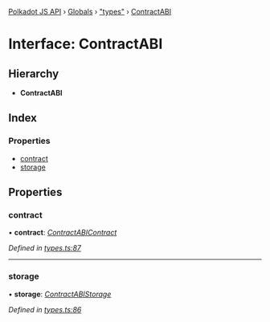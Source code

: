 [Polkadot JS API](../README.md) › [Globals](../globals.md) › ["types"](../modules/_types_.md) › [ContractABI](_types_.contractabi.md)

# Interface: ContractABI

## Hierarchy

* **ContractABI**

## Index

### Properties

* [contract](_types_.contractabi.md#contract)
* [storage](_types_.contractabi.md#storage)

## Properties

###  contract

• **contract**: *[ContractABIContract](_types_.contractabicontract.md)*

*Defined in [types.ts:87](https://github.com/polkadot-js/api/blob/0b71291cf1/packages/api-contract/src/types.ts#L87)*

___

###  storage

• **storage**: *[ContractABIStorage](../modules/_types_.md#contractabistorage)*

*Defined in [types.ts:86](https://github.com/polkadot-js/api/blob/0b71291cf1/packages/api-contract/src/types.ts#L86)*
